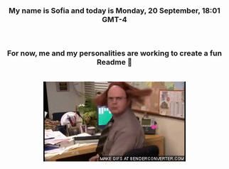 


<div align="center">
<h3 >My name is Sofia and today is Monday, 20 September, 18:01 GMT-4</h3><br>
<h3 >For now, me and my personalities are working to create a fun Readme 👋
</h3><br>
<img src='img/dwight.gif' alt='working...'/>
</div>
